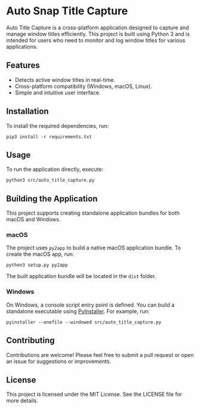 # Auto Snap Title Capture

Auto Title Capture is a cross-platform application designed to capture and manage window titles efficiently. This project is built using Python 3 and is intended for users who need to monitor and log window titles for various applications.

## Features

- Detects active window titles in real-time.
- Cross-platform compatibility (Windows, macOS, Linux).
- Simple and intuitive user interface.

## Installation

To install the required dependencies, run:

`pip3 install -r requirements.txt`

## Usage

To run the application directly, execute:

`python3 src/auto_title_capture.py`

## Building the Application

This project supports creating standalone application bundles for both macOS and Windows.

### macOS

The project uses `py2app` to build a native macOS application bundle. To create the macOS app, run:

`python3 setup.py py2app`

The built application bundle will be located in the `dist` folder.

### Windows

On Windows, a console script entry point is defined. You can build a standalone executable using [PyInstaller](https://pyinstaller.org/). For example, run:

`pyinstaller --onefile --windowed src/auto_title_capture.py`

## Contributing

Contributions are welcome! Please feel free to submit a pull request or open an issue for suggestions or improvements.

## License

This project is licensed under the MIT License. See the LICENSE file for more details.
